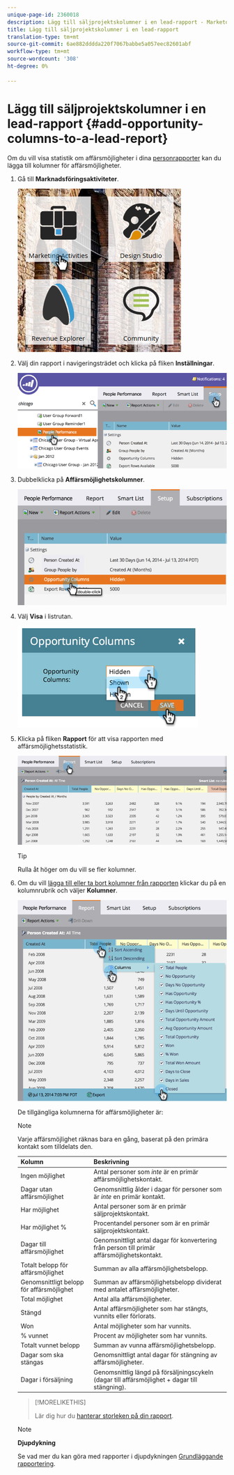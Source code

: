 ```yaml
---
unique-page-id: 2360018
description: Lägg till säljprojektskolumner i en lead-rapport - Marketo Docs - produktdokumentation
title: Lägg till säljprojektskolumner i en lead-rapport
translation-type: tm+mt
source-git-commit: 6ae882dddda220f7067babbe5a057eec82601abf
workflow-type: tm+mt
source-wordcount: '308'
ht-degree: 0%

---
```



# Lägg till säljprojektskolumner i en lead-rapport {#add-opportunity-columns-to-a-lead-report}

Om du vill visa statistik om affärsmöjligheter i dina [personrapporter](https://docs.marketo.com/display/docs/basic+reporting) kan du lägga till kolumner för affärsmöjligheter.

1. Gå till **Marknadsföringsaktiviteter**.

   ![](assets/ma.png)

1. Välj din rapport i navigeringsträdet och klicka på fliken **Inställningar**.

   ![](assets/two.png)

1. Dubbelklicka på **Affärsmöjlighetskolumner**.

   ![](assets/three.png)

1. Välj **Visa** i listrutan.

   ![](assets/image2014-9-16-12-3a50-3a33.png)

1. Klicka på fliken **Rapport** för att visa rapporten med affärsmöjlighetsstatistik.

   ![](assets/five.png)

   >[!TIP]
   >
   >Rulla åt höger om du vill se fler kolumner.

1. Om du vill [lägga till eller ta bort kolumner från rapporten](select-report-columns.md) klickar du på en kolumnrubrik och väljer **Kolumner**.

   ![](assets/six.png)

   De tillgängliga kolumnerna för affärsmöjligheter är:

   >[!NOTE]
   >
   >Varje affärsmöjlighet räknas bara en gång, baserat på den primära kontakt som tilldelats den.

   | Kolumn | Beskrivning |
   |---|---|
   | Ingen möjlighet | Antal personer som *inte* är en primär affärsmöjlighetskontakt. |
   | Dagar utan affärsmöjlighet | Genomsnittlig ålder i dagar för personer som är *inte* en primär kontakt. |
   | Har möjlighet | Antal personer som är en primär säljprojektskontakt. |
   | Har möjlighet % | Procentandel personer som är en primär säljprojektskontakt. |
   | Dagar till affärsmöjlighet | Genomsnittligt antal dagar för konvertering från person till primär affärsmöjlighetskontakt. |
   | Totalt belopp för affärsmöjlighet | Summan av alla affärsmöjlighetsbelopp. |
   | Genomsnittligt belopp för affärsmöjlighet | Summan av affärsmöjlighetsbelopp dividerat med antalet affärsmöjligheter. |
   | Total möjlighet | Antal alla affärsmöjligheter. |
   | Stängd | Antal affärsmöjligheter som har stängts, vunnits eller förlorats. |
   | Won | Antal möjligheter som har vunnits. |
   | % vunnet | Procent av möjligheter som har vunnits. |
   | Totalt vunnet belopp | Summan av vunna affärsmöjlighetsbelopp. |
   | Dagar som ska stängas | Genomsnittligt antal dagar för stängning av affärsmöjligheter. |
   | Dagar i försäljning | Genomsnittlig längd på försäljningscykeln (dagar till affärsmöjlighet + dagar till stängning). |

   >[!MORELIKETHIS]
   >
   >
   >
   >Lär dig hur du [hanterar storleken på din rapport](configure-report-size.md).

   >[!NOTE]
   >
   >**Djupdykning**
   >
   >
   >Se vad mer du kan göra med rapporter i djupdykningen [Grundläggande rapportering](https://docs.marketo.com/display/docs/basic+reporting).

